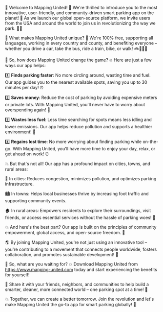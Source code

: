 🎉 Welcome to Mapping United! 🌟 We're thrilled to introduce you to the most innovative, user-friendly, and community-driven smart parking app on the planet! 🌊 As we launch our global open-source platform, we invite users from the USA and around the world to join us in revolutionizing the way we park. 🚗💪

🎉 What makes Mapping United unique? 🤔 We're 100% free, supporting all languages, working in every country and county, and benefiting everyone – whether you drive a car, take the bus, ride a train, bike, or walk! 🚲🚌🏃‍♀️

💪 So, how does Mapping United change the game? 🔥 Here are just a few ways our app helps:

1️⃣ **Finds parking faster**: No more circling around, wasting time and fuel. Our app guides you to the nearest available spots, saving you up to 30 minutes per day! ⏰

2️⃣ **Saves money**: Reduce the cost of parking by avoiding expensive meters or private lots. With Mapping United, you'll never have to worry about overspending again! 💸

3️⃣ **Wastes less fuel**: Less time searching for spots means less idling and lower emissions. Our app helps reduce pollution and supports a healthier environment! 🌿

4️⃣ **Regains lost time**: No more worrying about finding parking while on-the-go. With Mapping United, you'll have more time to enjoy your day, relax, or get ahead on work! ⏰

💥 But that's not all! Our app has a profound impact on cities, towns, and rural areas:

🌆 In cities: Reduces congestion, minimizes pollution, and optimizes parking infrastructure.

🏙️ In towns: Helps local businesses thrive by increasing foot traffic and supporting community events.

🏠 In rural areas: Empowers residents to explore their surroundings, visit friends, or access essential services without the hassle of parking woes! 🌄

💥 And here's the best part? Our app is built on the principles of community empowerment, global access, and open-source freedom. 👥

🌎 By joining Mapping United, you're not just using an innovative tool – you're contributing to a movement that connects people worldwide, fosters collaboration, and promotes sustainable development! 🌈

💪 So, what are you waiting for? 💥 Download Mapping United from https://www.mapping-united.com today and start experiencing the benefits for yourself!

📱 Share it with your friends, neighbors, and communities to help build a smarter, cleaner, more connected world – one parking spot at a time! 🌟

💥 Together, we can create a better tomorrow. Join the revolution and let's make Mapping United the go-to app for smart parking globally! 🚀